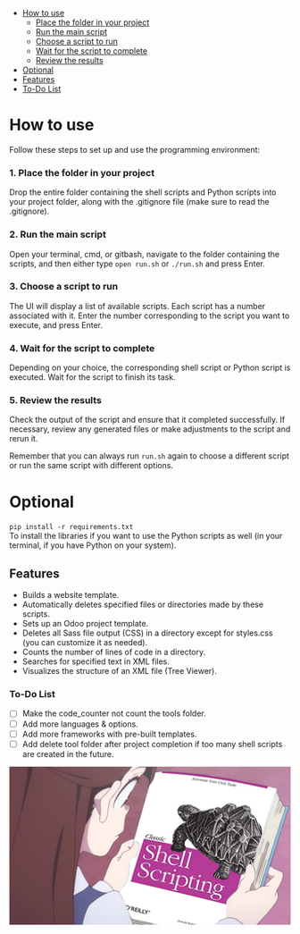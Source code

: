 - [How to use](#how-to-use)
  - [Place the folder in your project](#1-place-the-folder-in-your-project)
  - [Run the main script](#2-run-the-main-script)
  - [Choose a script to run](#3-choose-a-script-to-run)
  - [Wait for the script to complete](#4-wait-for-the-script-to-complete)
  - [Review the results](#5-review-the-results)
- [Optional](#optional)
- [Features](#features)
- [To-Do List](#to-do-list)

# How to use

Follow these steps to set up and use the programming environment:

### 1. Place the folder in your project

Drop the entire folder containing the shell scripts and Python scripts into your project folder, along with the .gitignore file (make sure to read the .gitignore).

### 2. Run the main script

Open your terminal, cmd, or gitbash, navigate to the folder containing the scripts, and then either type `open run.sh` or `./run.sh` and press Enter.

### 3. Choose a script to run

The UI will display a list of available scripts. Each script has a number associated with it. Enter the number corresponding to the script you want to execute, and press Enter.

### 4. Wait for the script to complete

Depending on your choice, the corresponding shell script or Python script is executed. Wait for the script to finish its task.

### 5. Review the results

Check the output of the script and ensure that it completed successfully. If necessary, review any generated files or make adjustments to the script and rerun it.

Remember that you can always run `run.sh` again to choose a different script or run the same script with different options.

# Optional

`pip install -r requirements.txt`
<br/>
To install the libraries if you want to use the Python scripts as well (in your terminal, if you have Python on your system).

## Features

- Builds a website template.
- Automatically deletes specified files or directories made by these scripts.
- Sets up an Odoo project template.
- Deletes all Sass file output (CSS) in a directory except for styles.css (you can customize it as needed).
- Counts the number of lines of code in a directory.
- Searches for specified text in XML files.
- Visualizes the structure of an XML file (Tree Viewer).

### To-Do List

- [ ] Make the code_counter not count the tools folder.
- [ ] Add more languages & options.
- [ ] Add more frameworks with pre-built templates.
- [ ] Add delete tool folder after project completion if too many shell scripts are created in the future.

![alt text](/img_for_github/Akko_Kagari_Classic_Shell_Scripting.jpg)

